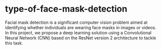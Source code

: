 # type-of-face-mask-detection
Facial mask detection is a significant computer vision problem aimed at identifying whether individuals are wearing face masks in images or videos. In this project, we propose a deep learning solution using a Convolutional Neural Network (CNN) based on the ResNet version 2 architecture to tackle this task. 
